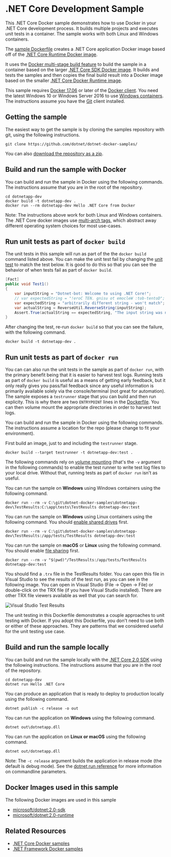 # .NET Core Development Sample

This .NET Core Docker sample demonstrates how to use Docker in your .NET Core development process. It builds multiple projects and executes unit tests in a container. The sample works with both Linux and Windows containers.

The [sample Dockerfile](Dockerfile) creates a .NET Core application Docker image based off of the [.NET Core Runtime Docker image](https://hub.docker.com/r/microsoft/dotnet/).

It uses the [Docker multi-stage build feature](https://github.com/dotnet/announcements/issues/18) to build the sample in a container based on the larger [.NET Core SDK Docker image](https://hub.docker.com/r/microsoft/dotnet/). It builds and tests the samples and then copies the final build result into a Docker image based on the smaller [.NET Core Docker Runtime image](https://hub.docker.com/r/microsoft/dotnet/).

This sample requires [Docker 17.06](https://docs.docker.com/release-notes/docker-ce) or later of the [Docker client](https://www.docker.com/products/docker). You need the latest Windows 10 or Windows Server 2016 to use [Windows containers](http://aka.ms/windowscontainers). The instructions assume you have the [Git](https://git-scm.com/downloads) client installed.

## Getting the sample

The easiest way to get the sample is by cloning the samples repository with git, using the following instructions.

```console
git clone https://github.com/dotnet/dotnet-docker-samples/
```

You can also [download the repository as a zip](https://github.com/dotnet/dotnet-docker-samples/archive/master.zip).

## Build and run the sample with Docker

You can build and run the sample in Docker using the following commands. The instructions assume that you are in the root of the repository.

```console
cd dotnetapp-dev
docker build -t dotnetapp-dev .
docker run --rm dotnetapp-dev Hello .NET Core from Docker
```

Note: The instructions above work for both Linux and Windows containers. The .NET Core docker images use [multi-arch tags](https://github.com/dotnet/announcements/issues/14), which abstract away different operating system choices for most use-cases.

## Run unit tests as part of `docker build`

The unit tests in this sample will run as part of the the `docker build` command listed above. You can make the unit test fail by changing the [unit test](tests/UnitTest1.cs) to match the test below. It is good to do this so that you can see the behavior of when tests fail as part of `docker build`.

```csharp
[Fact]
public void Test1()
{
    var inputString = "Dotnet-bot: Welcome to using .NET Core!";
    // var expectedString = "!eroC TEN. gnisu ot emocleW :tob-tentoD";
    var expectedString = "arbitrarily different string - won't match";
    var actualString = ReverseUtil.ReverseString(inputString);
    Assert.True(actualString == expectedString, "The input string was not reversed correctly.");
}
```

After changing the test, re-run `docker build` so that you can see the failure, with the following command.

```console
docker build -t dotnetapp-dev .
```

## Run unit tests as part of `docker run`

You can can also run the unit tests in the sample as part of `docker run`, with the primary benefit being that it is easier to harvest test logs. Running tests as part of `docker build` is useful as a means of getting early feedback, but it only really gives you pass/fail feedback since any useful information is primarily available solely via the console/terminal (not great for automation). The sample exposes a `testrunner` stage that you can build and then run explicity. This is why there are two `ENTRYPOINT` lines in the [Dockerfile](Dockerfile). You can then volume mount the appropriate directories in order to harvest test logs.

You can build and run the sample in Docker using the following commands. The instructions assume a location for the repo (please change to fit your environment).

First build an image, just to and including the `testrunner` stage.

```console
docker build --target testrunner -t dotnetapp-dev:test .
```

The following commands rely on [volume mounting](https://docs.docker.com/engine/admin/volumes/volumes/) (that's the `-v` argument in the following commands) to enable the test runner to write test log files to your local drive. Without that, running tests as part of `docker run` isn't as useful.

You can run the sample on **Windows** using Windows containers using the following command.

```console
docker run --rm -v C:\git\dotnet-docker-samples\dotnetapp-dev\TestResults:C:\app\tests\TestResults dotnetapp-dev:test
```

You can run the sample on **Windows** using Linux containers using the following command. You should [enable shared drives](https://docs.docker.com/docker-for-windows/#shared-drives) first.

```console
docker run --rm -v C:\git\dotnet-docker-samples\dotnetapp-dev\TestResults:/app/tests/TestResults dotnetapp-dev:test
```

You can run the sample on **macOS** or **Linux** using the following command. You should enable  [file sharing](https://docs.docker.com/docker-for-mac/#file-sharing) first.

```console
docker run --rm -v "$(pwd)"/TestResults:/app/tests/TestResults dotnetapp-dev:test
```

You should find a `.trx` file in the TestResults folder. You can open this file in Visual Studio to see the results of the test run, as you can see in the following image. You can open in Visual Studio (File -> Open -> File) or double-click on the TRX file (if you have Visual Studio installed). There are other TRX file viewers available as well that you can search for.

![Visual Studio Test Results](![image](https://user-images.githubusercontent.com/2608468/35361940-2f5ab914-0118-11e8-9c40-4f252f4568f0.png)
)

The unit testing in this Dockerfile demonstrates a couple approaches to unit testing with Docker. If you adopt this Dockerfile, you don't need to use both or either of these approaches. They are patterns that we considered useful for the unit testing use case.

## Build and run the sample locally

You can build and run the sample locally with the [.NET Core 2.0 SDK](https://www.microsoft.com/net/download/core) using the following instructions. The instructions assume that you are in the root of the repository.

```console
cd dotnetapp-dev
dotnet run Hello .NET Core
```

You can produce an application that is ready to deploy to production locally using the following command.

```console
dotnet publish -c release -o out
```

You can run the application on **Windows** using the following command.

```console
dotnet out\dotnetapp.dll
```

You can run the application on **Linux or macOS** using the following command.

```console
dotnet out/dotnetapp.dll
```

Note: The `-c release` argument builds the application in release mode (the default is debug mode). See the [dotnet run reference](https://docs.microsoft.com/dotnet/core/tools/dotnet-run) for more information on commandline parameters.

## Docker Images used in this sample

The following Docker images are used in this sample

* [microsoft/dotnet:2.0-sdk](https://hub.docker.com/r/microsoft/dotnet)
* [microsoft/dotnet:2.0-runtime](https://hub.docker.com/r/microsoft/dotnet)

## Related Resources

* [.NET Core Docker samples](../README.md)
* [.NET Framework Docker samples](https://github.com/Microsoft/dotnet-framework-docker-samples)
